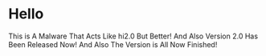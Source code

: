 # Hello
This is A Malware That Acts Like hi2.0 But Better!
And Also Version 2.0 Has Been Released Now!
And Also The Version is All Now Finished!
